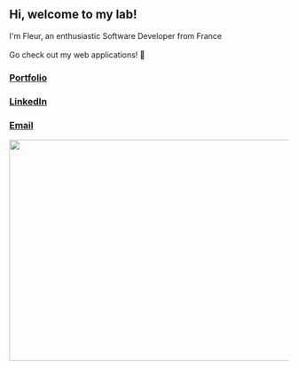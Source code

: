 ## Hi, welcome to my lab!
 
I'm Fleur, an enthusiastic Software Developer from France <br> <br>
Go check out my web applications! 🤗 <br>
 
### [Portfolio](https://www.fleurdalle.com/)
### [LinkedIn]()
### [Email](mailto:fleur.dalle@hotmail.com)

<p align="center">
 <a href="https://www.fleurdalle.com/" target="_blank">
  <img src="https://user-images.githubusercontent.com/75179031/121142757-9c408880-c83c-11eb-95ba-45e2fe626e30.png" width="650" height="400">
  <a/>
</p>
